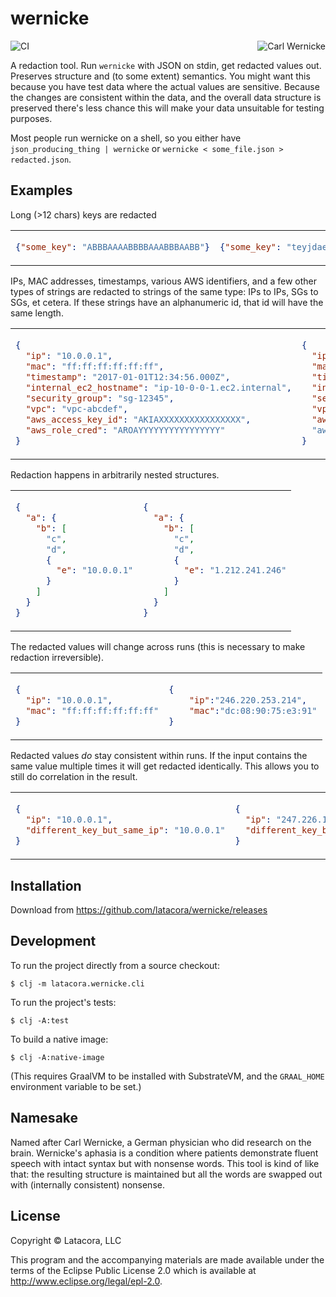 # wernicke

<img alt="Carl Wernicke" src="https://raw.githubusercontent.com/latacora/wernicke/master/carl.jpg" align="right">

![CI](https://github.com/latacora/wernicke/workflows/CI/badge.svg)

A redaction tool. Run `wernicke` with JSON on stdin, get redacted values out.
Preserves structure and (to some extent) semantics. You might want this because
you have test data where the actual values are sensitive. Because the changes
are consistent within the data, and the overall data structure is preserved
there's less chance this will make your data unsuitable for testing purposes.

Most people run wernicke on a shell, so you either have `json_producing_thing |
wernicke` or `wernicke < some_file.json > redacted.json`.

## Examples

Long (>12 chars) keys are redacted

<table>
<tr>
<td>

```json
{"some_key": "ABBBAAAABBBBAAABBBAABB"}
```

</td>
<td>

```json
{"some_key": "teyjdaeqEYGw18fRIt5vLo"}
```

</td>
</tr>
</table>


IPs, MAC addresses, timestamps, various AWS identifiers, and a few other types of strings are redacted to strings of the same type: IPs to IPs, SGs to SGs, et cetera. If these strings have an alphanumeric id, that id will have the same length.

<table>
<tr>
<td>

```json
{
  "ip": "10.0.0.1",
  "mac": "ff:ff:ff:ff:ff:ff",
  "timestamp": "2017-01-01T12:34:56.000Z",
  "internal_ec2_hostname": "ip-10-0-0-1.ec2.internal",
  "security_group": "sg-12345",
  "vpc": "vpc-abcdef",
  "aws_access_key_id": "AKIAXXXXXXXXXXXXXXXX",
  "aws_role_cred": "AROAYYYYYYYYYYYYYYYY"
}
```

</td>

<td>

```json
{
  "ip": "254.65.252.245",
  "mac": "aa:3e:91:ab:3b:3a",
  "timestamp": "2044-19-02T20:32:55.72Z",
  "internal_ec2_hostname": "ip-207-255-185-237.ec2.internal",
  "security_group": "sg-sg-887b8",
  "vpc": "vpc-a9d96a",
  "aws_access_key_id": "AKIAQ5E7IHRMOW7YABLS"
  "aws_role_cred": "AROA6QA7SQTM6YWS4F0H",
}
```

</td>
</tr>
</table>

Redaction happens in arbitrarily nested structures.

<table>
<tr>
<td>

```json
{
  "a": {
    "b": [
      "c",
      "d",
      {
        "e": "10.0.0.1"
      }
    ]
  }
}
```

</td>

<td>

```json
{
  "a": {
    "b": [
      "c",
      "d",
      {
        "e": "1.212.241.246"
      }
    ]
  }
}
```

</td>
</tr>
</table>

The redacted values will change across runs (this is necessary to make redaction
irreversible).

<table>
<tr>
<td>

```json
{
  "ip": "10.0.0.1",
  "mac": "ff:ff:ff:ff:ff:ff"
}
```

</td>
<td>

```json
{
    "ip":"246.220.253.214",
    "mac":"dc:08:90:75:e3:91"
}
```

</td>
</tr>
</table>

Redacted values _do_ stay consistent within runs. If the input contains the same
value multiple times it will get redacted identically. This allows you to still do correlation in the result.

<table>
<tr>
<td>

```json
{
  "ip": "10.0.0.1",
  "different_key_but_same_ip": "10.0.0.1"
}
```

</td>
<td>

```json
{
  "ip": "247.226.167.9",
  "different_key_but_same_ip": "247.226.167.9"
}
```

</td>
</tr>
</table>

## Installation

Download from https://github.com/latacora/wernicke/releases

## Development

To run the project directly from a source checkout:

    $ clj -m latacora.wernicke.cli

To run the project's tests:

    $ clj -A:test

To build a native image:

    $ clj -A:native-image

(This requires GraalVM to be installed with SubstrateVM, and the `GRAAL_HOME`
environment variable to be set.)

## Namesake

Named after Carl Wernicke, a German physician who did research on the brain.
Wernicke's aphasia is a condition where patients demonstrate fluent speech with
intact syntax but with nonsense words. This tool is kind of like that: the
resulting structure is maintained but all the words are swapped out with
(internally consistent) nonsense.

## License

Copyright © Latacora, LLC

This program and the accompanying materials are made available under the terms
of the Eclipse Public License 2.0 which is available at
http://www.eclipse.org/legal/epl-2.0.
